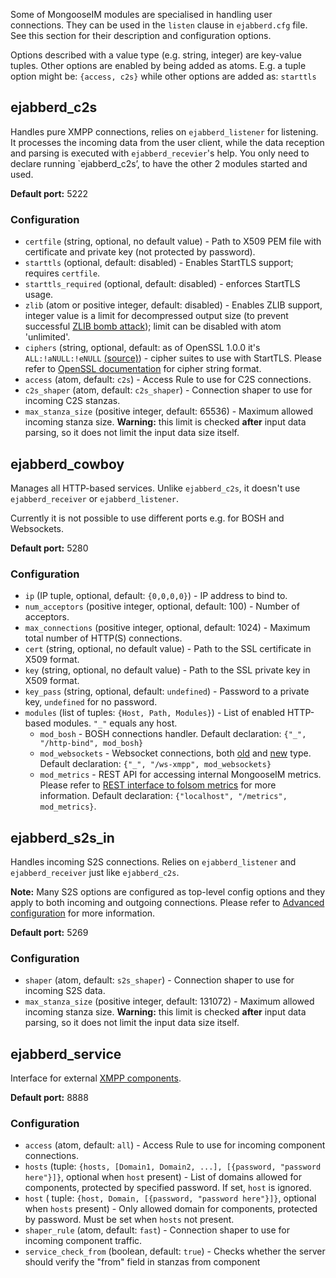 Some of MongooseIM modules are specialised in handling user connections. They can be used in the `listen` clause in `ejabberd.cfg` file. See this section for their description and configuration options.

Options described with a value type (e.g. string, integer) are key-value tuples. 
Other options are enabled by being added as atoms. E.g. a tuple option might be: `{access, c2s}` while other options are added as: `starttls`

## ejabberd_c2s

Handles pure XMPP connections, relies on `ejabberd_listener` for listening. It processes the incoming data from the user client, while the data reception and parsing is executed with `ejabberd_recevier`'s help. You only need to declare running `ejabberd_c2s’, to have the other 2 modules started and used.

**Default port:** 5222

### Configuration

* `certfile` (string, optional, no default value) - Path to X509 PEM file with certificate and private key (not protected by password).
* `starttls` (optional, default: disabled) - Enables StartTLS support; requires `certfile`.
* `starttls_required` (optional, default: disabled) - enforces StartTLS usage.
* `zlib` (atom or positive integer, default: disabled) - Enables ZLIB support, integer value is a limit for decompressed output size (to prevent successful [ZLIB bomb attack](http://xmpp.org/resources/security-notices/uncontrolled-resource-consumption-with-highly-compressed-xmpp-stanzas/)); limit can be disabled with atom 'unlimited'.
* `ciphers` (string, optional, default: as of OpenSSL 1.0.0 it's `ALL:!aNULL:!eNULL` [(source)](https://www.openssl.org/docs/apps/ciphers.html#CIPHER_STRINGS)) - cipher suites to use with StartTLS. Please refer to [OpenSSL documentation](http://www.openssl.org/docs/apps/ciphers.html) for cipher string format.
* `access` (atom, default: `c2s`) - Access Rule to use for C2S connections.
* `c2s_shaper` (atom, default: `c2s_shaper`) - Connection shaper to use for incoming C2S stanzas.
* `max_stanza_size` (positive integer, default: 65536) - Maximum allowed incoming stanza size. **Warning:** this limit is checked **after** input data parsing, so it does not limit the input data size itself.

## ejabberd_cowboy

Manages all HTTP-based services. Unlike `ejabberd_c2s`, it doesn't use `ejabberd_receiver` or `ejabberd_listener`.

Currently it is not possible to use different ports e.g. for BOSH and Websockets.

**Default port:** 5280

### Configuration

* `ip` (IP tuple, optional, default: `{0,0,0,0}`) - IP address to bind to.
* `num_acceptors` (positive integer, optional, default: 100) - Number of acceptors.
* `max_connections` (positive integer, optional, default: 1024) - Maximum total number of HTTP(S) connections.
* `cert` (string, optional, no default value) - Path to the SSL certificate in X509 format.
* `key` (string, optional, no default value) - Path to the SSL private key in X509 format.
* `key_pass` (string, optional, default: `undefined`) - Password to a private key, `undefined` for no password.
* `modules` (list of tuples: `{Host, Path, Modules}`) - List of enabled HTTP-based modules. `"_"` equals any host.
    * `mod_bosh` - BOSH connections handler. Default declaration: `{"_", "/http-bind", mod_bosh}`
    * `mod_websockets` - Websocket connections, both [old](http://xmpp.org/extensions/xep-0206.html) and [new](http://datatracker.ietf.org/doc/draft-ietf-xmpp-websocket/?include_text=1) type. Default declaration: `{"_", "/ws-xmpp", mod_websockets}`
    * `mod_metrics` - REST API for accessing internal MongooseIM metrics. Please refer to [REST interface to folsom metrics](../REST-interface-to-folsom-metrics.md) for more information. Default declaration: `{"localhost", "/metrics", mod_metrics}`.

## ejabberd_s2s_in

Handles incoming S2S connections. Relies on `ejabberd_listener` and `ejabberd_receiver` just like `ejabberd_c2s`.

**Note:** Many S2S options are configured as top-level config options and they apply to both incoming and outgoing connections. Please refer to [Advanced configuration](../Advanced-configuration.md) for more information.

**Default port:** 5269

### Configuration

* `shaper` (atom, default: `s2s_shaper`) - Connection shaper to use for incoming S2S data.
* `max_stanza_size` (positive integer, default: 131072) - Maximum allowed incoming stanza size. **Warning:** this limit is checked **after** input data parsing, so it does not limit the input data size itself.

## ejabberd_service

Interface for external [XMPP components](http://xmpp.org/extensions/xep-0114.html).

**Default port:** 8888

### Configuration

* `access` (atom, default: `all`) - Access Rule to use for incoming component connections.
* `hosts` (tuple: `{hosts, [Domain1, Domain2, ...], [{password, "password here"}]}`, optional when `host` present) - List of domains allowed for components, protected by specified password. If set, `host` is ignored.
* `host` ( tuple: `{host, Domain, [{password, "password here"}]}`, optional when `hosts` present) - Only allowed domain for components, protected by password. Must be set when `hosts` not present.
* `shaper_rule` (atom, default: `fast`) - Connection shaper to use for incoming component traffic.
* `service_check_from` (boolean, default: `true`) - Checks whether the server should verify the "from" field in stanzas from component